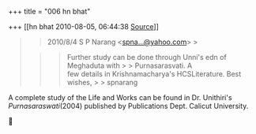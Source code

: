 +++
title = "006 hn bhat"

+++
[[hn bhat	2010-08-05, 06:44:38 [Source](https://groups.google.com/g/bvparishat/c/OxlLEsXoh9I)]]



> 
> > 2010/8/4 S P Narang \<[spna...@yahoo.com]()\> >
> 
> > 
> > 
> > 
> >   
> > > Further study can be done through Unni's edn of Meghaduta with > > Purnasarasvati. A  
> > few details in Krishnamacharya's HCSLiterature. Best wishes, > > spnarang  
> > > > 
> > > > 
> > > > 
> > > > 
> > > >   
> >   
> > > > 
> > > > 
> > 
> > 
> > 

  

A complete study of the Life and Works can be found in Dr. Unithiri's *Purnasaraswati*(2004) published by Publications Dept. Calicut University.

  

  



